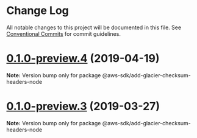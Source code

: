 # Change Log

All notable changes to this project will be documented in this file.
See [Conventional Commits](https://conventionalcommits.org) for commit guidelines.

# [0.1.0-preview.4](https://github.com/aws/aws-sdk-js-v3/compare/@aws-sdk/add-glacier-checksum-headers-node@0.1.0-preview.3...@aws-sdk/add-glacier-checksum-headers-node@0.1.0-preview.4) (2019-04-19)

**Note:** Version bump only for package @aws-sdk/add-glacier-checksum-headers-node





# [0.1.0-preview.3](https://github.com/aws/aws-sdk-js-v3/compare/@aws-sdk/add-glacier-checksum-headers-node@0.1.0-preview.2...@aws-sdk/add-glacier-checksum-headers-node@0.1.0-preview.3) (2019-03-27)

**Note:** Version bump only for package @aws-sdk/add-glacier-checksum-headers-node
